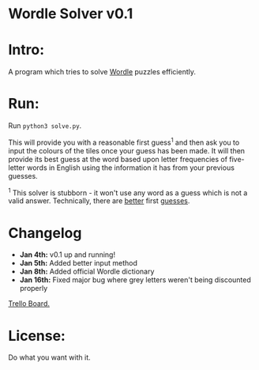 Wordle Solver v0.1
=============

# Intro:

A program which tries to solve [Wordle](https://www.powerlanguage.co.uk/wordle/) puzzles efficiently.

# Run:

Run `python3 solve.py`.

This will provide you with a reasonable first guess<sup>1</sup> and then ask you to input the colours of the tiles once your guess has been made. It will then provide its best guess at the word based upon letter frequencies of five-letter words in English using the information it has from your previous guesses.

<sup>1</sup> This solver is stubborn - it won't use any word as a guess which is not a valid answer. Technically, there are [<u>better</u>](https://matt-rickard.com/wordle-whats-the-best-starting-word/) first [<u>guesses</u>](https://www.theringer.com/2022/1/7/22870249/what-to-do-when-playing-the-word-game-wordle-isnt-enough-solve-it).
# Changelog

- **Jan 4th:** v0.1 up and running!
- **Jan 5th:** Added better input method
- **Jan 8th:** Added official Wordle dictionary
- **Jan 16th:** Fixed major bug where grey letters weren't being discounted properly  

[Trello Board.](https://trello.com/b/6UknNHIy/wordle-solver)

# License:

Do what you want with it.




